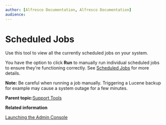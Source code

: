 ```yaml
---
author: [Alfresco Documentation, Alfresco Documentation]
audience: 
---
```


# Scheduled Jobs

Use this tool to view all the currently scheduled jobs on your system.

You have the option to click **Run** to manually run individual scheduled jobs to ensure they're functioning correctly. See [Scheduled Jobs](../references/dev-extension-points-scheduled-jobs.md) for more details.

**Note:** Be careful when running a job manually. Triggering a Lucene backup for example may cause a system outage for a few minutes.

**Parent topic:**[Support Tools](../concepts/monitoring-intro.md)

**Related information**  


[Launching the Admin Console](../tasks/adminconsole-open.md)

